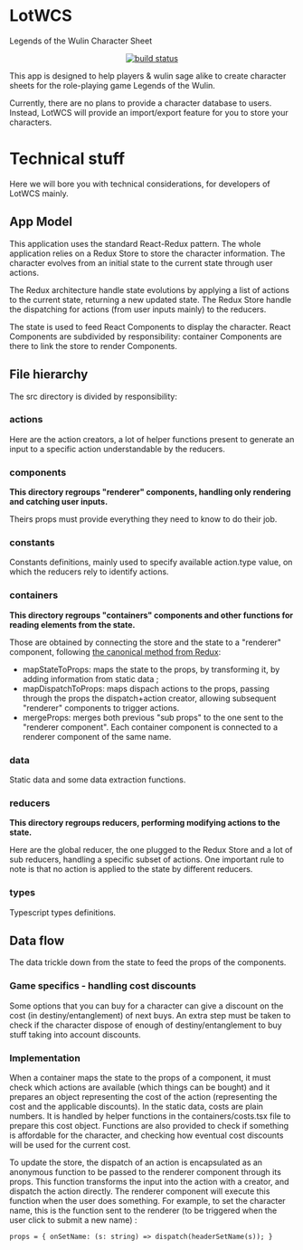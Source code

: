 # LotWCS
Legends of the Wulin Character Sheet

<p align="center">
    <a href="https://circleci.com/docs/1.0/status-badges/">
        <img src="https://circleci.com/gh/gentilboulet/LotWCS.svg?&style=shield"
             alt="build status">
    </a>
</p>

This app is designed to help players & wulin sage alike to create character sheets for the role-playing game Legends of the Wulin.

Currently, there are no plans to provide a character database to users.
Instead, LotWCS will provide an import/export feature for you to store your characters.

# Technical stuff
Here we will bore you with technical considerations, for developers of LotWCS mainly.

## App Model
This application uses the standard React-Redux pattern.
The whole application relies on a Redux Store to store the character information.
The character evolves from an initial state to the current state through user actions.

The Redux architecture handle state evolutions by applying a list of actions to the current state, returning a new updated state.
The Redux Store handle the dispatching for actions (from user inputs mainly) to the reducers.

The state is used to feed React Components to display the character.
React Components are subdivided by responsibility: container Components are there to link the store to render Components.

## File hierarchy
The src directory is divided by responsibility:

### actions
Here are the action creators, a lot of helper functions present to generate an input to a specific action understandable by the reducers.

### components
__This directory regroups "renderer" components, handling only rendering and catching user inputs.__

Theirs props must provide everything they need to know to do their job.

### constants
Constants definitions, mainly used to specify available action.type value, on which the reducers rely to identify actions.

### containers
__This directory regroups "containers" components and other functions for reading elements from the state.__

Those are obtained by connecting the store and the state to a "renderer" component, following [the canonical method from Redux](https://github.com/reactjs/react-redux/blob/master/docs/api.md#connectmapstatetoprops-mapdispatchtoprops-mergeprops-options):
* mapStateToProps: maps the state to the props, by transforming it, by adding information from static data ;
* mapDispatchToProps: maps dispach actions to the props, passing through the props the dispatch+action creator, allowing subsequent "renderer" components to trigger actions.
* mergeProps: merges both previous "sub props" to the one sent to the "renderer component".
Each container component is connected to a renderer component of the same name.

### data
Static data and some data extraction functions.

### reducers
__This directory regroups reducers, performing modifying actions to the state.__

Here are the global reducer, the one plugged to the Redux Store and a lot of sub reducers, handling a specific subset of actions.
One important rule to note is that no action is applied to the state by different reducers.

### types
Typescript types definitions.

## Data flow
The data trickle down from the state to feed the props of the components.

### Game specifics - handling cost discounts

Some options that you can buy for a character can give a discount on the cost (in destiny/entanglement) of next buys.
An extra step must be taken to check if the character dispose of enough of destiny/entanglement to buy stuff taking into account discounts.

### Implementation

When a container maps the state to the props of a component, it must check which actions are available (which things can be bought) and it prepares an object representing the cost of the action (representing the cost and the applicable discounts).
In the static data, costs are plain numbers.
It is handled by helper functions in the containers/costs.tsx file to prepare this cost object.
Functions are also provided to check if something is affordable for the character, and checking how eventual cost discounts will be used for the current cost.

To update the store, the dispatch of an action is encapsulated as an anonymous function to be passed to the renderer component through its props.
This function transforms the input into the action with a creator, and dispatch the action directly.
The renderer component will execute this function when the user does something.
For example, to set the character name, this is the function sent to the renderer (to be triggered when the user click to submit a new name) :
```
props = { onSetName: (s: string) => dispatch(headerSetName(s)); }
```
